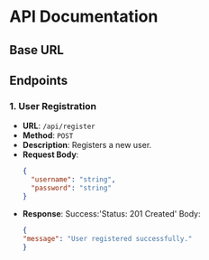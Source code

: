 # API Documentation
## Base URL

## Endpoints

### 1. User Registration
- **URL**: `/api/register`
- **Method**: `POST`
- **Description**: Registers a new user.
- **Request Body**:
  ```json
  {
    "username": "string",
    "password": "string"
  }
- **Response**:
  Success:'Status: 201 Created'
  Body:
  ```json
  {
  "message": "User registered successfully."
  }


  

